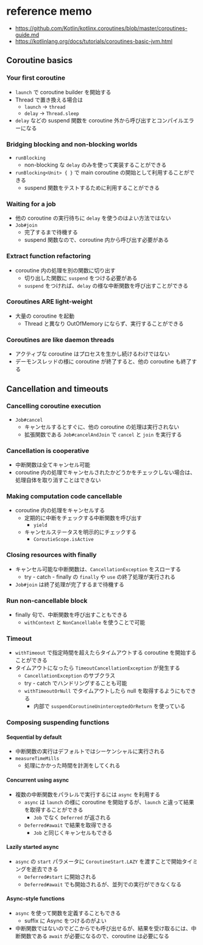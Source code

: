 # reference memo

* https://github.com/Kotlin/kotlinx.coroutines/blob/master/coroutines-guide.md
* https://kotlinlang.org/docs/tutorials/coroutines-basic-jvm.html

## Coroutine basics

### Your first coroutine

* `launch` で coroutine builder を開始する
* Thread で置き換える場合は
  * `launch` -> `thread`
  * `delay` -> `Thread.sleep`
* `delay` などの suspend 関数を coroutine 外から呼び出すとコンパイルエラーになる

### Bridging blocking and non-blocking worlds

* `runBlocking`
  * non-blocking な `delay` のみを使って実装することができる
* `runBlocking<Unit> { }` で main coroutine の開始として利用することができる
  * suspend 関数をテストするために利用することができる

### Waiting for a job

* 他の coroutine の実行待ちに `delay` を使うのはよい方法ではない
* `Job#join`
  * 完了するまで待機する
  * suspend 関数なので、coroutine 内から呼び出す必要がある

### Extract function refactoring

* coroutine 内の処理を別の関数に切り出す
  * 切り出した関数に `suspend` をつける必要がある
  * `suspend` をつければ、`delay` の様な中断関数を呼び出すことができる

### Coroutines ARE light-weight

* 大量の coroutine を起動
  * Thread と異なり OutOfMemory にならず、実行することができる

### Coroutines are like daemon threads

* アクティブな coroutine はプロセスを生かし続けるわけではない
* デーモンスレッドの様に coroutine が終了すると、他の coroutine も終了する

## Cancellation and timeouts

### Cancelling coroutine execution

* `Job#cancel`
  * キャンセルするとすぐに、他の coroutine の処理は実行されない
  * 拡張関数である `Job#cancelAndJoin` で `cancel` と `join` を実行する

### Cancellation is cooperative

* 中断関数は全てキャンセル可能
* coroutine 内の処理でキャンセルされたかどうかをチェックしない場合は、処理自体を取り消すことはできない

### Making computation code cancellable

* coroutine 内の処理をキャンセルする
  * 定期的に中断をチェックする中断関数を呼び出す
    * `yield`
  * キャンセルステータスを明示的にチェックする
    * `CoroutieScope.isActive`

### Closing resources with finally

* キャンセル可能な中断関数は、`CancellationException` をスローする
  * try - catch - finally の `finally` や `use` の終了処理が実行される
* `Job#join` は終了処理が完了するまで待機する

### Run non-cancellable block

* finally 句で、中断関数を呼び出すこともできる
  * `withContext` と `NonCancellable` を使うことで可能

### Timeout

* `withTimeout` で指定時間を超えたらタイムアウトする coroutine を開始することができる
* タイムアウトになったら `TimeoutCancellationException` が発生する
  * `CancellationException` のサブクラス
  * try - catch でハンドリングすることも可能
  * `withTimeoutOrNull` でタイムアウトしたら null を取得するようにもできる
    * 内部で `suspendCoroutineUninterceptedOrReturn` を使っている

### Composing suspending functions

#### Sequential by default

* 中断関数の実行はデフォルトではシーケンシャルに実行される
* `measureTimeMills`
  * 処理にかかった時間を計測をしてくれる

#### Concurrent using async

* 複数の中断関数をパラレルで実行するには `async` を利用する
  * `async` は `launch` の様に coroutine を開始するが、`launch` と違って結果を取得することができる
    * `Job` でなく `Deferred` が返される
  * `Deferred#await` で結果を取得できる
    * `Job` と同じくキャンセルもできる

#### Lazily started async

* `async` の `start` パラメータに `CoroutineStart.LAZY` を渡すことで開始タイミングを逝去できる
  * `Deferred#start` に開始される
  * `Deferred#await` でも開始されるが、並列での実行ができなくなる

#### Async-style functions

* `async` を使って関数を定義することもできる
  * suffix に Async をつけるのがよい
* 中断関数ではないのでどこからでも呼び出せるが、結果を受け取るには、中断関数である `await` が必要になるので、coroutine は必要になる
